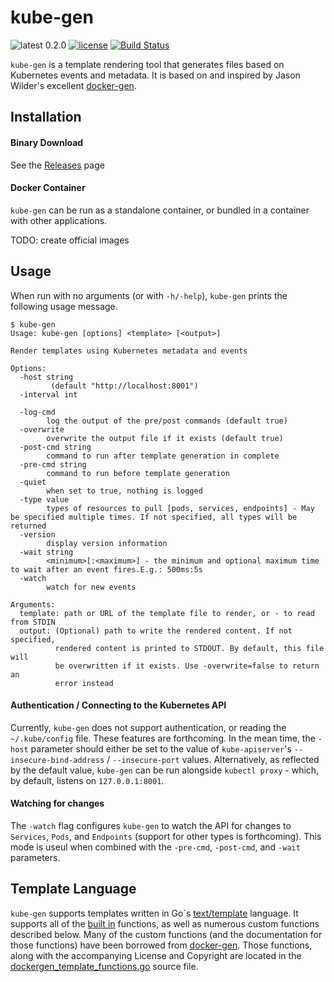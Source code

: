 # kube-gen

![latest 0.2.0](https://img.shields.io/badge/latest-0.2.0-green.svg?style=flat)
[![license](http://img.shields.io/badge/license-BSD-red.svg?style=flat)](https://raw.githubusercontent.com/kylemcc/kube-gen/master/LICENSE)
[![Build Status](https://travis-ci.org/kylemcc/kube-gen.svg?branch=master)](https://travis-ci.org/kylemcc/kube-gen)


`kube-gen` is a template rendering tool that generates files based on Kubernetes events and metadata. It is based on and inspired by Jason Wilder's excellent [docker-gen](https://github.com/jwilder/docker-gen).

## Installation

#### Binary Download

See the [Releases](https://github.com/kylemcc/kube-gen/releases) page

#### Docker Container

`kube-gen` can be run as a standalone container, or bundled in a container with other applications.

TODO: create official images


## Usage

When run with no arguments (or with `-h/-help`), `kube-gen` prints the following usage message.

```shell
$ kube-gen
Usage: kube-gen [options] <template> [<output>]

Render templates using Kubernetes metadata and events

Options:
  -host string
    	 (default "http://localhost:8001")
  -interval int

  -log-cmd
    	log the output of the pre/post commands (default true)
  -overwrite
    	overwrite the output file if it exists (default true)
  -post-cmd string
    	command to run after template generation in complete
  -pre-cmd string
    	command to run before template generation
  -quiet
    	when set to true, nothing is logged
  -type value
    	types of resources to pull [pods, services, endpoints] - May be specified multiple times. If not specified, all types will be returned
  -version
    	display version information
  -wait string
    	<minimum>[:<maximum>] - the minimum and optional maximum time to wait after an event fires.E.g.: 500ms:5s
  -watch
    	watch for new events

Arguments:
  template: path or URL of the template file to render, or - to read from STDIN
  output: (Optional) path to write the rendered content. If not specified,
          rendered content is printed to STDOUT. By default, this file will
          be overwritten if it exists. Use -overwrite=false to return an
          error instead
```

#### Authentication / Connecting to the Kubernetes API
Currently, `kube-gen` does not support authentication, or reading the `~/.kube/config` file. These features are forthcoming. In the mean time, the `-host` parameter should either be set to the value of `kube-apiserver`'s `--insecure-bind-address` / `--insecure-port` values. Alternatively, as reflected by the default value, `kube-gen` can be run alongside `kubectl proxy` - which, by default, listens on `127.0.0.1:8001`.

#### Watching for changes

The `-watch` flag configures `kube-gen` to watch the API for changes to `Services`, `Pods`, and `Endpoints` (support for other types is forthcoming). This mode is useul when combined with the `-pre-cmd`, `-post-cmd`, and `-wait` parameters.

## Template Language

`kube-gen` supports templates written in Go`s [text/template](https://golang.org/pkg/text/template/) language. It supports all of the [built in](https://golang.org/pkg/text/template/#hdr-Functions) functions, as well as numerous custom functions described below. Many of the custom functions (and the documentation for those functions) have been borrowed from [docker-gen](https://github.com/jwilder/docker-gen). Those functions, along with the accompanying License and Copyright are located in the [dockergen_template_functions.go](https://github.com/kylemcc/kube-gen/blob/master/dockergen_template_functions.go) source file.
